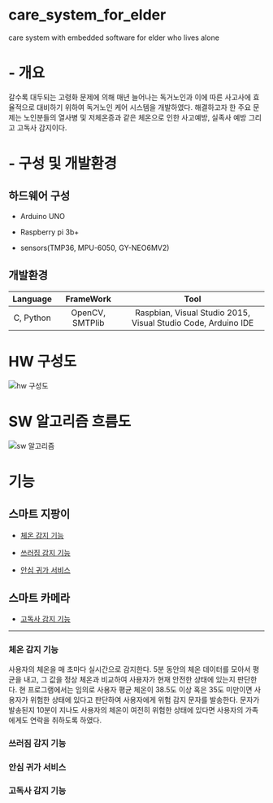 # care_system_for_elder
care system with embedded software for elder who lives alone

# - 개요
 갈수록 대두되는 고령화 문제에 의해 매년 늘어나는 독거노인과 이에 따른 사고사에 효율적으로 대비하기 위하여 독거노인 케어 시스템을 개발하였다. 해결하고자 한 주요 문제는 노인분들의 열사병 및 저체온증과 같은 체온으로 인한 사고예방, 실족사 예방 그리고 고독사 감지이다.

# - 구성 및 개발환경
## 하드웨어 구성
- Arduino UNO

- Raspberry pi 3b+

- sensors(TMP36, MPU-6050, GY-NEO6MV2)

## 개발환경
| <center>Language</center> | <center>FrameWork</center> | <center>Tool</center> |
|:--------:|:--------:|:--------:|
| C, Python | OpenCV, SMTPlib | Raspbian, Visual Studio 2015, Visual Studio Code, Arduino IDE |

# HW 구성도
![hw 구성도](https://user-images.githubusercontent.com/48172859/70374833-906bc180-193a-11ea-8394-1b4911822483.png)

# SW 알고리즘 흐름도
![sw 알고리즘](https://user-images.githubusercontent.com/48172859/70374856-db85d480-193a-11ea-81f1-a5ce261c3b71.png)

# 기능
## 스마트 지팡이

- [체온 감지 기능](https://github.com/artiiicy/Care_system_for_elder/blob/master/README.md#%EC%B2%B4%EC%98%A8-%EA%B0%90%EC%A7%80-%EA%B8%B0%EB%8A%A5)

- [쓰러짐 감지 기능](https://github.com/artiiicy/Care_system_for_elder#%EC%93%B0%EB%9F%AC%EC%A7%90-%EA%B0%90%EC%A7%80-%EA%B8%B0%EB%8A%A5)

- [안심 귀가 서비스](https://github.com/artiiicy/Care_system_for_elder#%EC%93%B0%EB%9F%AC%EC%A7%90-%EA%B0%90%EC%A7%80-%EA%B8%B0%EB%8A%A5)

## 스마트 카메라

- [고독사 감지 기능](https://github.com/artiiicy/Care_system_for_elder#%EC%93%B0%EB%9F%AC%EC%A7%90-%EA%B0%90%EC%A7%80-%EA%B8%B0%EB%8A%A5)

-----

### 체온 감지 기능
사용자의 체온을 매 초마다 실시간으로 감지한다. 5분 동안의 체온 데이터를 모아서 평균을 내고, 그 값을 정상 체온과 비교하여 사용자가 현재 안전한 상태에 있는지 판단한다. 현 프로그램에서는 임의로 사용자 평균 체온이 38.5도 이상 혹은 35도 미만이면 사용자가 위험한 상태에 있다고 판단하여 사용자에게 위험 감지 문자를 발송한다. 문자가 발송된지 10분이 지나도 사용자의 체온이 여전히 위험한 상태에 있다면 사용자의 가족에게도 연락을 취하도록 하였다.

### 쓰러짐 감지 기능


### 안심 귀가 서비스

### 고독사 감지 기능
